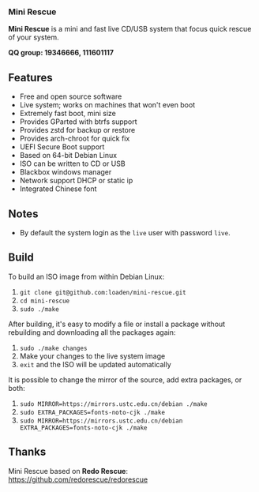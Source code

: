 ### Mini Rescue
**Mini Rescue** is a mini and fast live CD/USB system that focus quick rescue of your system.
<p><b>QQ group: 19346666, 111601117</b></p>


## Features

  * Free and open source software
  * Live system; works on machines that won't even boot
  * Extremely fast boot, mini size
  * Provides GParted with btrfs support
  * Provides zstd for backup or restore
  * Provides arch-chroot for quick fix
  * UEFI Secure Boot support
  * Based on 64-bit Debian Linux
  * ISO can be written to CD or USB
  * Blackbox windows manager
  * Network support DHCP or static ip
  * Integrated Chinese font


## Notes

* By default the system login as the `live` user with password `live`.


## Build

To build an ISO image from within Debian Linux:

  1. `git clone git@github.com:loaden/mini-rescue.git`
  2. `cd mini-rescue`
  3. `sudo ./make`

After building, it's easy to modify a file or install a package without rebuilding and downloading all the packages again:

  1. `sudo ./make changes`
  1. Make your changes to the live system image
  1. `exit` and the ISO will be updated automatically

It is possible to change the mirror of the source, add extra packages, or both:

  1. `sudo MIRROR=https://mirrors.ustc.edu.cn/debian ./make`
  2. `sudo EXTRA_PACKAGES=fonts-noto-cjk ./make`
  3. `sudo MIRROR=https://mirrors.ustc.edu.cn/debian EXTRA_PACKAGES=fonts-noto-cjk ./make`

## Thanks

Mini Rescue based on **Redo Rescue**: https://github.com/redorescue/redorescue
